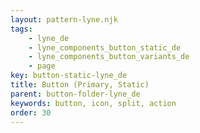 ```yaml
---
layout: pattern-lyne.njk
tags: 
    - lyne_de
    - lyne_components_button_static_de
    - lyne_components_button_variants_de
    - page
key: button-static-lyne_de
title: Button (Primary, Static)
parent: button-folder-lyne_de
keywords: button, icon, split, action
order: 30
---
```

